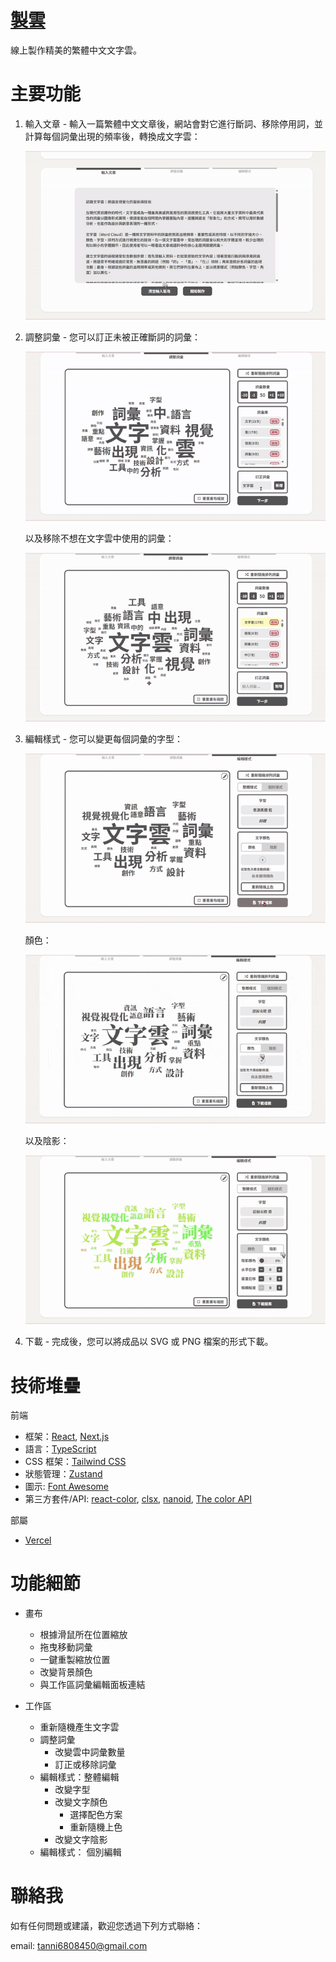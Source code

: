 # [製雲](https://make-clouds.vercel.app/)

線上製作精美的繁體中文文字雲。

# 主要功能

1. 輸入文章 - 輸入一篇繁體中文文章後，網站會對它進行斷詞、移除停用詞，並計算每個詞彙出現的頻率後，轉換成文字雲：

   ![Feature 1 - Input Article](/public/readme/feature_1.gif)

2. 調整詞彙 - 您可以訂正未被正確斷詞的詞彙：

   ![Feature 2-1 - Correct Words](/public/readme/feature_2-1.gif)

   以及移除不想在文字雲中使用的詞彙：

   ![Feature 2-2 - Remove Words](/public/readme/feature_2-2.gif)

3. 編輯樣式 - 您可以變更每個詞彙的字型：

   ![Feature 3-1 - Change Global Font Style](/public/readme/feature_3-1.gif)

   顏色：

   ![Feature 3-2 - Change Global Color](/public/readme/feature_3-2.gif)

   以及陰影：

   ![Feature 3-3 - Change Global Shadow](/public/readme/feature_3-3.gif)

4. 下載 - 完成後，您可以將成品以 SVG 或 PNG 檔案的形式下載。

# 技術堆疊

前端

- 框架：[React](https://react.dev/), [Next.js](https://nextjs.org/)
- 語言：[TypeScript](https://www.typescriptlang.org/)
- CSS 框架：[Tailwind CSS](https://tailwindcss.com/)
- 狀態管理：[Zustand](https://github.com/pmndrs/zustand)
- 圖示: [Font Awesome](https://fontawesome.com/license/free)
- 第三方套件/API: [react-color](https://github.com/casesandberg/react-color), [clsx](https://github.com/lukeed/clsx), [nanoid](https://github.com/ai/nanoid), [The color API](https://github.com/joshbeckman/thecolorapi)

部屬

- [Vercel](https://vercel.com/)

# 功能細節

- 畫布

  - 根據滑鼠所在位置縮放
  - 拖曳移動詞彙
  - 一鍵重製縮放位置
  - 改變背景顏色
  - 與工作區詞彙編輯面板連結

- 工作區
  - 重新隨機產生文字雲
  - 調整詞彙
    - 改變雲中詞彙數量
    - 訂正或移除詞彙
  - 編輯樣式：整體編輯
    - 改變字型
    - 改變文字顏色
      - 選擇配色方案
      - 重新隨機上色
    - 改變文字陰影
  - 編輯樣式： 個別編輯

# 聯絡我

如有任何問題或建議，歡迎您透過下列方式聯絡：

email: [tanni6808450@gmail.com](mailto:tanni6808450@gmail.com)

